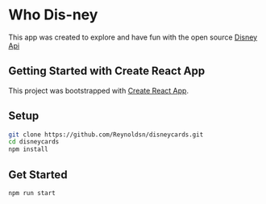 # Who Dis-ney

This app was created to explore and have fun with the open source [Disney Api ](https://disneyapi.dev/)

## Getting Started with Create React App

This project was bootstrapped with [Create React App](https://github.com/facebook/create-react-app).

## Setup

```bash
git clone https://github.com/Reynoldsn/disneycards.git
cd disneycards
npm install
```

## Get Started

```bash
npm run start
```

